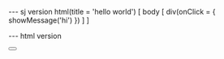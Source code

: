 --- sj version
html(title = 'hello world') [
	body [
		div(onClick = { showMessage('hi') })
	]
]

--- html version
<html>
	<head>
		<title>hello world</title>
	</head>
	<body>
		<div>
			<button onClick="function { showMessage('hi') }" />
		</div>
	</body>
</html>